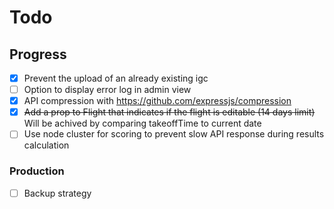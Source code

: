 # Todo

## Progress

- [x] Prevent the upload of an already existing igc
- [ ] Option to display error log in admin view
- [x] API compression with https://github.com/expressjs/compression
- [x] ~~Add a prop to Flight that indicates if the flight is editable (14 days limit)~~ Will be achived by comparing takeoffTime to current date
- [ ] Use node cluster for scoring to prevent slow API response during results calculation

### Production

- [ ] Backup strategy
